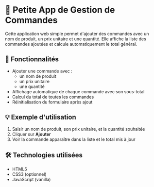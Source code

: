 # 🧾 Petite App de Gestion de Commandes

Cette application web simple permet d'ajouter des commandes avec un nom de produit, un prix unitaire et une quantité. Elle affiche la liste des commandes ajoutées et calcule automatiquement le total général.

## 🚀 Fonctionnalités

- Ajouter une commande avec :
  - un nom de produit
  - un prix unitaire
  - une quantité
- Affichage automatique de chaque commande avec son sous-total
- Calcul du total de toutes les commandes
- Réinitialisation du formulaire après ajout

## 💡 Exemple d'utilisation

1. Saisir un nom de produit, son prix unitaire, et la quantité souhaitée
2. Cliquer sur **Ajouter**
3. Voir la commande apparaître dans la liste et le total mis à jour

## 🛠️ Technologies utilisées

- HTML5
- CSS3 (optionnel)
- JavaScript (vanilla)

